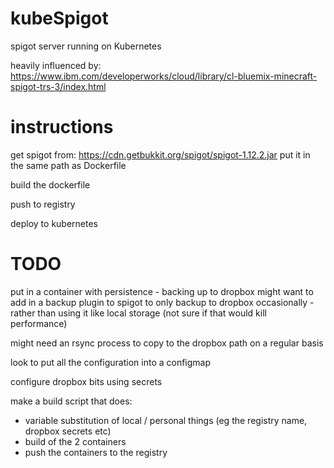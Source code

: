 # kubeSpigot
spigot server running on Kubernetes

heavily influenced by: https://www.ibm.com/developerworks/cloud/library/cl-bluemix-minecraft-spigot-trs-3/index.html

# instructions
get spigot from: https://cdn.getbukkit.org/spigot/spigot-1.12.2.jar
put it in the same path as Dockerfile

build the dockerfile

push to registry

deploy to kubernetes

# TODO
put in a container with persistence - backing up to dropbox
might want to add in a backup plugin to spigot to only backup to dropbox occasionally - rather than using it like local storage (not sure if that would kill performance)


might need an rsync process to copy to the dropbox path on a regular basis

look to put all the configuration into a configmap

configure dropbox bits using secrets

make a build script that does:
* variable substitution of local / personal things (eg the registry name, dropbox secrets etc)
* build of the 2 containers
* push the containers to the registry
